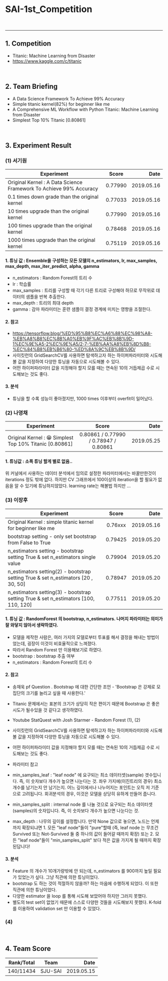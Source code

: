 # SAI-1st_Competition

<br>
<hr>

## 1. Competition
 - Titanic: Machine Learning from Disaster
 - https://www.kaggle.com/c/titanic

<br>

## 2. Team Briefing
 - A Data Science Framework To Achieve 99% Accuracy
 - Simple titanic kernel(82%) for beginner like me 
 - A Comprehensive ML Workflow with Python Titanic: Machine Learning from Disaster
 - Simplest Top 10% Titanic [0.80861]

<br>


## 3. Experiment Result
### (1) 서기원

| Experiment | Score | Date |
|---|:---:|---:|
| Original Kernel : A Data Science Framework To Achieve 99% Accuracy | 0.77990 | 2019.05.16 |
| 0.1 times down grade than the original kernel | 0.77033 | 2019.05.16 |
| 10 times upgrade than the original kernel | 0.77990 | 2019.05.16 |
| 100 times upgrade than the original kernel | 0.78468 | 2019.05.16 |
| 1000 times upgrade than the original kernel | 0.75119 | 2019.05.16 |

#### 1. 튜닝 값 : Ensemble을 구성하는 모든 모델의 n_estimators, lr, max_samples, max_depth, max_iter_predict, alpha, gamma
  - n_estimators : Random Forest의 트리 수
  - lr : 학습률
  - max_samples : 트리를 구성할 때 각기 다른 트리로 구성해야 하므로 무작위로 데이터의 샘플을 반복 추출한다.
  - max_depth : 트리의 최대 depth
  - gamma : 감마 파라미터는 훈련 샘플이 결정 경계에 미치는 영향을 조절한다.
 
#### 2. 참고
  - https://tensorflow.blog/%ED%95%B8%EC%A6%88%EC%98%A8-%EB%A8%B8%EC%8B%A0%EB%9F%AC%EB%8B%9D-1%EC%9E%A5-2%EC%9E%A5/2-7-%EB%AA%A8%EB%8D%B8-%EC%84%B8%EB%B6%80-%ED%8A%9C%EB%8B%9D/
  - 사이킷런의 GridSearchCV를 사용하면 탐색하고자 하는 하이퍼파라미터와 시도해볼 값을 지정하여 다양한 튜닝을 자동으로 시도해볼 수 있다.
  - 어떤 하이퍼파라미터 값을 지정해야 할지 모를 때는 연속된 10의 거듭제곱 수로 시도해보는 것도 좋다.
  
#### 3. 분석
  - 튜닝을 할 수록 성능이 좋아졌지만, 1000 times 이후부터 overfit이 일어났다.
 
### (2) 나영채
| Experiment | Score | Date |
|---|:---:|---:|
| Original Kernel : 😁 Simplest Top 10% Titanic [0.80861] | 0.80861 / 0.77990 / 0.78947 / 0.80861 | 2019.05.25 |

#### 1. 튜닝값 : 소폭 튜닝 할게 별로 없음..
위 커널에서 사용하는 데이터 분석에서 임의로 설정한 파라미터에서는 바꿀만한것이 iterations 정도 밖에 없다. 하지만 CV 그래프에서 100이상의 iteration을 할 필요가 없음을 알 수 있기에 튜닝하지않았다.
learning rate는 해볼법 하지만 ...

### (3) 이장후
| Experiment | Score | Date |
|---|:---:|---:|
| Original Kernel : simple titanic kernel for beginner like me | 0.76xxx | 2019.05.16 |
| bootstrap setting - only set bootstrap from False to True | 0.79425 | 2019.05.20 |
| n_estimators setting - bootstrap setting True & set n_estimators single value | 0.79904 | 2019.05.20 |
| n_estimators setting(2) - bootstrap setting True & set n_estimators [20 , 30, 50] | 0.78947 | 2019.05.20 |
| n_estimators setting(3) - bootstrap setting True & set n_estimators [100, 110, 120] | 0.77511 | 2019.05.20 |


#### 1. 튜닝 값 : RandomForest 의 bootstrap, n_estimators. 나머지 파라미터는 의미가 잘 와닿지 않아서 생략하였다.
  - 모델을 제작한 사람은, 여러 가지의 모델로부터 투표를 해서 결정을 해내는 방법이었는데, 굉장이 이것이 비효율적으로 느껴졌다.
  - 따라서 Random Forest 만 이용해보기로 하였다.
  - bootstrap : bootstrap 추출 여부
  - n_estimators : Random Forest의 트리 수
 
#### 2. 참고
  - 송재욱 pf Question . Bootstrap 에 대한 간단한 조언 - 'Bootstrap 은 강제로 모집단의 크기를 늘리고 싶을 때 사용한다.'
  - Titanic 문제에서는 표본의 크기가 상당히 작은 편이기 때문에 Bootstrap 은 좋은 시도가 될수있을 것 같다고 생각하였다.
  - Youtube StatQuest with Josh Starmer - Random Forest (1), (2)
  - 사이킷런의 GridSearchCV를 사용하면 탐색하고자 하는 하이퍼파라미터와 시도해볼 값을 지정하여 다양한 튜닝을 자동으로 시도해볼 수 있다.
  - 어떤 하이퍼파라미터 값을 지정해야 할지 모를 때는 연속된 10의 거듭제곱 수로 시도해보는 것도 좋다.
  
  - 파라미터 참고
  - min_samples_leaf : "leaf node" 에 요구되는 최소 데이터셋(sample) 갯수입니다. 즉, 이 숫자보다 개수가 높으면 나눈다는 것. 좌우 가지에(이진트리의 경우) 최소 개수를 남기는지 안 남기는지. 어느 깊이에서나 나누어지는 포인트는 오직 저 기준으로 고려됩니다. 회귀분석의 경우, 이것은 모델을 상당히 유하게 만들어 줍니다.
 - min_samples_split : internal node 를 나눌 것으로 요구되는 최소 데이터셋(samples)의 숫자입니다. 즉, 이 숫자보다 개수가 높으면 나눈다는 것.
 - max_depth : 나무의 깊이를 설정합니다. 만약 None 값으로 놓으면, 노드는 언제까지 확장되냐면 1. 모든 "leaf node"들이 "pure"할때 (즉, leaf node 는 무조건 Survived 또는 Not-Survived 둘 중 하나의 값이 들어갈 때까지 확장) 또는 2. 모든 "leaf node"들이 "min_samples_split" 보다 적은 값을 가지게 될 때까지 확장된답니다!
  
#### 3. 분석
  - Feature 의 개수가 10개가량밖에 안 되는데, n_estimators 를 900까지 높일 필요가 있었는가 싶다. 그냥 직관에 의한 튜닝이었다.
  - bootstrap 도 하는 것이 적절하지 않을까? 하는 마음에 수행하게 되었다. 이 또한 직관에 의한 튜닝이었다.
  - 다양한 estimator 을 loop 를 통해 시도해 보았어야 하지만 그러지 못했다.
  - 별도의 test set이 없었기 때문에 스스로 다양한 것들을 시도해보지 못했다. K-fold 를 이용하여 validation set 만 이용할 수 있었다.
  
### (4)

<br>

## 4. Team Score

| Rank/Total | Team | Date |
|---|:---:|---:|
| 140/11434 | SJU-SAI | 2019.05.15 |

